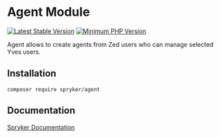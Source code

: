 # Agent Module
[![Latest Stable Version](https://poser.pugx.org/spryker/agent/v/stable.svg)](https://packagist.org/packages/spryker/agent)
[![Minimum PHP Version](https://img.shields.io/badge/php-%3E%3D%207.4-8892BF.svg)](https://php.net/)

Agent allows to create agents from Zed users who can manage selected Yves users.

## Installation

```
composer require spryker/agent
```

## Documentation

[Spryker Documentation](https://academy.spryker.com/developing_with_spryker/module_guide/modules.html)
